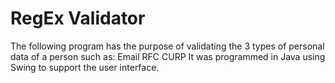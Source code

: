 # RegEx Validator
 The following program has the purpose of validating the 3 types of personal data of a person such as:  Email  RFC  CURP  It was programmed in Java using Swing to support the user interface.
